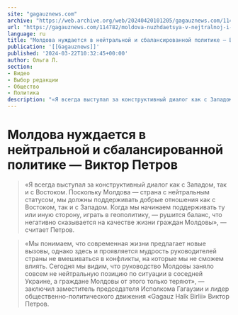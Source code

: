 ```yaml
---
site: "gagauznews.com"
archive: "https://web.archive.org/web/20240420101205/gagauznews.com/114782/moldova-nuzhdaetsya-v-nejtralnoj-i-sbalansirovannoj-politike-viktor-petrov.html"
url: "https://gagauznews.com/114782/moldova-nuzhdaetsya-v-nejtralnoj-i-sbalansirovannoj-politike-viktor-petrov.html"
language: ru
title: "Молдова нуждается в нейтральной и сбалансированной политике — Виктор Петров"
publication: '[[Gagauznews]]'
published: '2024-03-22T10:32:45+00:00'
author: Ольга Л.
section:
- Видео
- Выбор редакции
- Общество
- Политика
description: "«Я всегда выступал за конструктивный диалог как с Западом, так и с Востоком. Поскольку Молдова — страна с нейтральным статусом, мы должны поддерживать добрые отношения как с Востоком, так и с Западом. Когда мы начинаем поддерживать ту или иную сторону, играть в геополитику, — рушится баланс, что негативно сказывается на качестве жизни граждан Молдовы», — считает Петров. Он напомнил, что небольшая Молдова с населением в 2,5 миллиона человек должна выдерживать нейтральную политику. «Мы понимаем, что современная жизни предлагает новые вызовы, однако здесь и проявляется мудрость руководителей страны не вмешиваться в конфликты, на которые мы не сможем влиять. Сегодня мы […]"
---
```


# Молдова нуждается в нейтральной и сбалансированной политике — Виктор Петров

> «Я всегда выступал за конструктивный диалог как с Западом, так и с Востоком. Поскольку Молдова — страна с нейтральным статусом, мы должны поддерживать добрые отношения как с Востоком, так и с Западом. Когда мы начинаем поддерживать ту или иную сторону, играть в геополитику, — рушится баланс, что негативно сказывается на качестве жизни граждан Молдовы», — считает Петров.

> «Мы понимаем, что современная жизни предлагает новые вызовы, однако здесь и проявляется мудрость руководителей страны не вмешиваться в конфликты, на которые мы не сможем влиять. Сегодня мы видим, что руководство Молдовы заняло совсем не нейтральную позицию по ситуации в соседней Украине, а граждане Молдовы от этого только теряют», — заключил заместитель председателя Исполкома Гагаузии и лидер общественно-политического движения «Gagauz Halk Birlii» Виктор Петров.